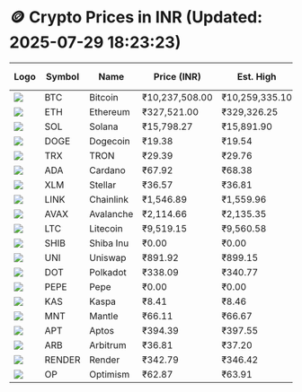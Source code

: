 # 🪙 Crypto Prices in INR (Updated: 2025-07-29 18:23:23)

| Logo | Symbol | Name       | Price (INR) | Est. High | Est. Low | Gross Profit | Fees | Net Profit | ROI % |
|------|--------|------------|-------------|-----------|----------|---------------|------|-------------|--------|
| ![](https://coin-images.coingecko.com/coins/images/1/large/bitcoin.png?1696501400) | BTC    | Bitcoin    | ₹10,237,508.00 | ₹10,259,335.10 | ₹10,215,680.90 | ₹427.33 | ₹200.00 | ₹227.33 | 0.23% |
| ![](https://coin-images.coingecko.com/coins/images/279/large/ethereum.png?1696501628) | ETH    | Ethereum   | ₹327,521.00 | ₹329,326.25 | ₹325,715.75 | ₹1,108.48 | ₹200.00 | ₹908.48 | 0.91% |
| ![](https://coin-images.coingecko.com/coins/images/4128/large/solana.png?1718769756) | SOL    | Solana     | ₹15,798.27 | ₹15,891.90 | ₹15,704.64 | ₹1,192.35 | ₹200.00 | ₹992.35 | 0.99% |
| ![](https://coin-images.coingecko.com/coins/images/5/large/dogecoin.png?1696501409) | DOGE   | Dogecoin   | ₹19.38 | ₹19.54 | ₹19.22 | ₹1,670.18 | ₹200.00 | ₹1,470.18 | 1.47% |
| ![](https://coin-images.coingecko.com/coins/images/1094/large/tron-logo.png?1696502193) | TRX    | TRON       | ₹29.39 | ₹29.76 | ₹29.02 | ₹2,542.99 | ₹200.00 | ₹2,342.99 | 2.34% |
| ![](https://coin-images.coingecko.com/coins/images/975/large/cardano.png?1696502090) | ADA    | Cardano    | ₹67.92 | ₹68.38 | ₹67.46 | ₹1,356.31 | ₹200.00 | ₹1,156.31 | 1.16% |
| ![](https://coin-images.coingecko.com/coins/images/100/large/fmpFRHHQ_400x400.jpg?1735231350) | XLM    | Stellar    | ₹36.57 | ₹36.81 | ₹36.33 | ₹1,346.16 | ₹200.00 | ₹1,146.16 | 1.15% |
| ![](https://coin-images.coingecko.com/coins/images/877/large/chainlink-new-logo.png?1696502009) | LINK   | Chainlink  | ₹1,546.89 | ₹1,559.96 | ₹1,533.82 | ₹1,704.57 | ₹200.00 | ₹1,504.57 | 1.50% |
| ![](https://coin-images.coingecko.com/coins/images/12559/large/Avalanche_Circle_RedWhite_Trans.png?1696512369) | AVAX   | Avalanche  | ₹2,114.66 | ₹2,135.35 | ₹2,093.97 | ₹1,976.25 | ₹200.00 | ₹1,776.25 | 1.78% |
| ![](https://coin-images.coingecko.com/coins/images/2/large/litecoin.png?1696501400) | LTC    | Litecoin   | ₹9,519.15 | ₹9,560.58 | ₹9,477.72 | ₹874.36 | ₹200.00 | ₹674.36 | 0.67% |
| ![](https://coin-images.coingecko.com/coins/images/11939/large/shiba.png?1696511800) | SHIB   | Shiba Inu  | ₹0.00 | ₹0.00 | ₹0.00 | ₹1,494.47 | ₹200.00 | ₹1,294.47 | 1.29% |
| ![](https://coin-images.coingecko.com/coins/images/12504/large/uniswap-logo.png?1720676669) | UNI    | Uniswap    | ₹891.92 | ₹899.15 | ₹884.69 | ₹1,634.47 | ₹200.00 | ₹1,434.47 | 1.43% |
| ![](https://coin-images.coingecko.com/coins/images/12171/large/polkadot.png?1696512008) | DOT    | Polkadot   | ₹338.09 | ₹340.77 | ₹335.41 | ₹1,600.15 | ₹200.00 | ₹1,400.15 | 1.40% |
| ![](https://coin-images.coingecko.com/coins/images/29850/large/pepe-token.jpeg?1696528776) | PEPE   | Pepe       | ₹0.00 | ₹0.00 | ₹0.00 | ₹1,999.74 | ₹200.00 | ₹1,799.74 | 1.80% |
| ![](https://coin-images.coingecko.com/coins/images/25751/large/kaspa-icon-exchanges.png?1696524837) | KAS    | Kaspa      | ₹8.41 | ₹8.46 | ₹8.36 | ₹1,256.36 | ₹200.00 | ₹1,056.36 | 1.06% |
| ![](https://coin-images.coingecko.com/coins/images/30980/large/Mantle-Logo-mark.png?1739213200) | MNT    | Mantle     | ₹66.11 | ₹66.67 | ₹65.55 | ₹1,716.31 | ₹200.00 | ₹1,516.31 | 1.52% |
| ![](https://coin-images.coingecko.com/coins/images/26455/large/aptos_round.png?1696525528) | APT    | Aptos      | ₹394.39 | ₹397.55 | ₹391.23 | ₹1,617.22 | ₹200.00 | ₹1,417.22 | 1.42% |
| ![](https://coin-images.coingecko.com/coins/images/16547/large/arb.jpg?1721358242) | ARB    | Arbitrum   | ₹36.81 | ₹37.20 | ₹36.42 | ₹2,166.66 | ₹200.00 | ₹1,966.66 | 1.97% |
| ![](https://coin-images.coingecko.com/coins/images/11636/large/rndr.png?1696511529) | RENDER | Render     | ₹342.79 | ₹346.42 | ₹339.16 | ₹2,142.37 | ₹200.00 | ₹1,942.37 | 1.94% |
| ![](https://coin-images.coingecko.com/coins/images/25244/large/Optimism.png?1696524385) | OP     | Optimism   | ₹62.87 | ₹63.91 | ₹61.83 | ₹3,367.35 | ₹200.00 | ₹3,167.35 | 3.17% |
